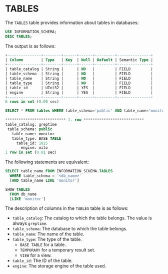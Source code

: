 # TABLES

The `TABLES` table provides information about tables in databases:

```sql
USE INFORMATION_SCHEMA;
DESC TABLES;
```

The output is as follows:

```sql
+---------------+--------+------+------+---------+---------------+
| Column        | Type   | Key  | Null | Default | Semantic Type |
+---------------+--------+------+------+---------+---------------+
| table_catalog | String |      | NO   |         | FIELD         |
| table_schema  | String |      | NO   |         | FIELD         |
| table_name    | String |      | NO   |         | FIELD         |
| table_type    | String |      | NO   |         | FIELD         |
| table_id      | UInt32 |      | YES  |         | FIELD         |
| engine        | String |      | YES  |         | FIELD         |
+---------------+--------+------+------+---------+---------------+
6 rows in set (0.00 sec)
```

```sql
SELECT * FROM tables WHERE table_schema='public' AND table_name='monitor'\G
```

```sql
*************************** 1. row ***************************
table_catalog: greptime
 table_schema: public
   table_name: monitor
   table_type: BASE TABLE
     table_id: 1025
       engine: mito
1 row in set (0.01 sec)
```

The following statements are equivalent:

```sql
SELECT table_name FROM INFORMATION_SCHEMA.TABLES
  WHERE table_schema = '<db_name>'
  [AND table_name LIKE 'monitor']

SHOW TABLES
  FROM db_name
  [LIKE 'monitor']
```

The description of columns in the `TABLES` table is as follows:

- `table_catalog`: The catalog to which the table belongs. The value is always `greptime`.
- `table_schema`: The database to which the table belongs.
- `table_name`: The name of the table.
- `table_type`: The type of the table.
  - `BASE TABLE`  for a table.
  - `TEMPORARY` for a temporary result set.
  - `VIEW`  for a view.
- `table_id`: The ID of the table.
- `engine`: The storage engine of the table used.
